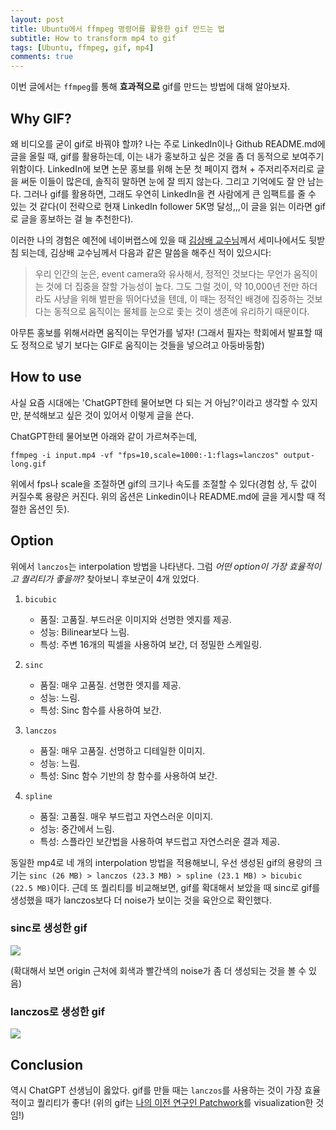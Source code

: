 ```yaml
---
layout: post
title: Ubuntu에서 ffmpeg 명령어를 활용한 gif 만드는 법
subtitle: How to transform mp4 to gif
tags: [Ubuntu, ffmpeg, gif, mp4]
comments: true
---
```


이번 글에서는 `ffmpeg`를 통해 **효과적으로** gif를 만드는 방법에 대해 알아보자.

## Why GIF?

왜 비디오를 굳이 gif로 바꿔야 할까? 나는 주로 LinkedIn이나 Github README.md에 글을 올릴 때, gif를 활용하는데, 이는 내가 홍보하고 싶은 것을 좀 더 동적으로 보여주기 위함이다.
LinkedIn에 보면 논문 홍보를 위해 논문 첫 페이지 캡쳐 + 주저리주저리로 글을 써둔 이들이 많은데, 솔직히 말하면 눈에 잘 띄지 않는다. 그리고 기억에도 잘 안 남는다.
그러나 gif를 활용하면, 그래도 우연히 LinkedIn을 켠 사람에게 큰 임팩트를 줄 수 있는 것 같다(이 전략으로 현재 LinkedIn follower 5K명 달성,,,이 글을 읽는 이라면 gif로 글을 홍보하는 걸 늘 추천한다).

이러한 나의 경험은 예전에 네이버랩스에 있을 때 [김상배 교수님](https://meche.mit.edu/people/faculty/SANGBAE@MIT.EDU)께서 세미나에서도 뒷받침 되는데, 
김상배 교수님께서 다음과 같은 말씀을 해주신 적이 있으시다:

> 우리 인간의 눈은, event camera와 유사해서, 정적인 것보다는 무언가 움직이는 것에 더 집중을 잘할 가능성이 높다.
> 그도 그럴 것이, 약 10,000년 전만 하더라도 사냥을 위해 벌판을 뛰어다녔을 텐데, 이 때는 정적인 배경에 집중하는 것보다는 동적으로 움직이는 물체를 눈으로 좇는 것이 생존에 유리하기 때문이다. 

아무튼 홍보를 위해서라면 움직이는 무언가를 넣자! (그래서 필자는 학회에서 발표할 때도 정적으로 넣기 보다는 GIF로 움직이는 것들을 넣으려고 아둥바둥함)

## How to use

사실 요즘 시대에는 'ChatGPT한테 물어보면 다 되는 거 아님?'이라고 생각할 수 있지만, 분석해보고 싶은 것이 있어서 이렇게 글을 쓴다.

ChatGPT한테 물어보면 아래와 같이 가르쳐주는데,

```angular2html
ffmpeg -i input.mp4 -vf "fps=10,scale=1000:-1:flags=lanczos" output-long.gif
```

위에서 fps나 scale을 조절하면 gif의 크기나 속도를 조절할 수 있다(경험 상, 두 값이 커질수록 용량은 커진다. 위의 옵션은 Linkedin이나 README.md에 글을 게시할 때 적절한 옵션인 듯).

## Option

위에서 `lanczos`는 interpolation 방법을 나타낸다. 그럼 *어떤 option이 가장 효율적이고 퀄리티가 좋을까?* 찾아보니 후보군이 4개 있었다.

1. `bicubic`

   * 품질: 고품질. 부드러운 이미지와 선명한 엣지를 제공.
   * 성능: Bilinear보다 느림.
   * 특성: 주변 16개의 픽셀을 사용하여 보간, 더 정밀한 스케일링.

2. `sinc`

   * 품질: 매우 고품질. 선명한 엣지를 제공.
   * 성능: 느림.
   * 특성: Sinc 함수를 사용하여 보간.
   
3. `lanczos`

   * 품질: 매우 고품질. 선명하고 디테일한 이미지.
   * 성능: 느림.
   * 특성: Sinc 함수 기반의 창 함수를 사용하여 보간.

4. `spline`

   * 품질: 고품질. 매우 부드럽고 자연스러운 이미지.
   * 성능: 중간에서 느림.
   * 특성: 스플라인 보간법을 사용하여 부드럽고 자연스러운 결과 제공.

동일한 mp4로 네 개의 interpolation 방법을 적용해보니, 우선 생성된 gif의 용량의 크기는 `sinc (26 MB) > lanczos (23.3 MB) > spline (23.1 MB) > bicubic (22.5 MB)`이다.
근데 또 퀄리티를 비교해보면, gif를 확대해서 보았을 때 sinc로 gif를 생성했을 때가 lanczos보다 더 noise가 보이는 것을 육안으로 확인했다.  


### **sinc**로 생성한 gif 

![](/img/output-long-sinc.gif)

(확대해서 보면 origin 근처에 회색과 빨간색의 noise가 좀 더 생성되는 것을 볼 수 있음)
### **lanczos**로 생성한 gif 

![](/img/output-long-lanczos.gif)

## Conclusion

역시 ChatGPT 선생님이 옳았다. gif를 만들 때는 `lanczos`를 사용하는 것이 가장 효율적이고 퀄리티가 좋다!
(위의 gif는 [나의 이전 연구인 Patchwork](https://github.com/LimHyungTae/patchwork)를 visualization한 것임!)
